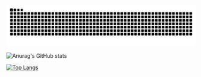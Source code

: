 ![看到这行话就说明那条难绷的蛇似了](https://raw.githubusercontent.com/Chusi-Truth/Chusi-Truth/output/github-contribution-grid-snake-dark.svg)


![Anurag's GitHub stats](https://github-readme-stats.vercel.app/api?username=Chusi-Truth&show_icons=true&theme=radical&include_all_commits=true)

[![Top Langs](https://github-readme-stats.vercel.app/api/top-langs/?username=Chusi-Truth&layout=compact)](https://github.com/anuraghazra/github-readme-stats)
